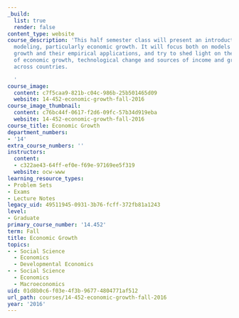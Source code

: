 ```yaml
---
_build:
  list: true
  render: false
content_type: website
course_description: 'This half semester class will present an introduction to macroeconomic
  modeling, particularly economic growth. It will focus both on models of economic
  growth and their empirical applications, and try to shed light on the mechanics
  of economic growth, technological change and sources of income and growth differences
  across countries.

  '
course_image:
  content: c7f5caa9-821b-c04c-986b-25b501465d09
  website: 14-452-economic-growth-fall-2016
course_image_thumbnail:
  content: c76bc44f-0617-f2d6-09fc-57b34d919eba
  website: 14-452-economic-growth-fall-2016
course_title: Economic Growth
department_numbers:
- '14'
extra_course_numbers: ''
instructors:
  content:
  - c322ae43-64ff-ef0e-f69e-97169ee5f319
  website: ocw-www
learning_resource_types:
- Problem Sets
- Exams
- Lecture Notes
legacy_uid: 49511945-0931-3b76-fcff-372fb81a1243
level:
- Graduate
primary_course_number: '14.452'
term: Fall
title: Economic Growth
topics:
- - Social Science
  - Economics
  - Developmental Economics
- - Social Science
  - Economics
  - Macroeconomics
uid: 01d8b0c6-f03e-4f3b-9677-4804771af512
url_path: courses/14-452-economic-growth-fall-2016
year: '2016'
---
```

